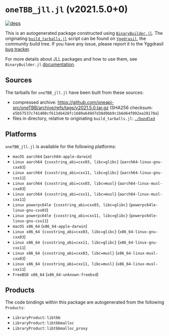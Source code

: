 # `oneTBB_jll.jl` (v2021.5.0+0)

[![deps](https://juliahub.com/docs/oneTBB_jll/deps.svg)](https://juliahub.com/ui/Packages/oneTBB_jll/S2snd?page=2)

This is an autogenerated package constructed using [`BinaryBuilder.jl`](https://github.com/JuliaPackaging/BinaryBuilder.jl). The originating [`build_tarballs.jl`](https://github.com/JuliaPackaging/Yggdrasil/blob/dec18d5a78b0ea6807ca801cbf6cea8579840e12/O/oneTBB/build_tarballs.jl) script can be found on [`Yggdrasil`](https://github.com/JuliaPackaging/Yggdrasil/), the community build tree.  If you have any issue, please report it to the Yggdrasil [bug tracker](https://github.com/JuliaPackaging/Yggdrasil/issues).

For more details about JLL packages and how to use them, see `BinaryBuilder.jl` [documentation](https://juliapackaging.github.io/BinaryBuilder.jl/dev/jll/).

## Sources

The tarballs for `oneTBB_jll.jl` have been built from these sources:

* compressed archive: https://github.com/oneapi-src/oneTBB/archive/refs/tags/v2021.5.0.tar.gz (SHA256 checksum: `e5b57537c741400cf6134b428fc1689a649d7d38d9bb9c1b6d64f092ea28178a`)
* files in directory, relative to originating `build_tarballs.jl`: [`./bundled`](https://github.com/JuliaPackaging/Yggdrasil/tree/dec18d5a78b0ea6807ca801cbf6cea8579840e12/O/oneTBB/bundled)

## Platforms

`oneTBB_jll.jl` is available for the following platforms:

* `macOS aarch64` (`aarch64-apple-darwin`)
* `Linux aarch64 {cxxstring_abi=cxx03, libc=glibc}` (`aarch64-linux-gnu-cxx03`)
* `Linux aarch64 {cxxstring_abi=cxx11, libc=glibc}` (`aarch64-linux-gnu-cxx11`)
* `Linux aarch64 {cxxstring_abi=cxx03, libc=musl}` (`aarch64-linux-musl-cxx03`)
* `Linux aarch64 {cxxstring_abi=cxx11, libc=musl}` (`aarch64-linux-musl-cxx11`)
* `Linux powerpc64le {cxxstring_abi=cxx03, libc=glibc}` (`powerpc64le-linux-gnu-cxx03`)
* `Linux powerpc64le {cxxstring_abi=cxx11, libc=glibc}` (`powerpc64le-linux-gnu-cxx11`)
* `macOS x86_64` (`x86_64-apple-darwin`)
* `Linux x86_64 {cxxstring_abi=cxx03, libc=glibc}` (`x86_64-linux-gnu-cxx03`)
* `Linux x86_64 {cxxstring_abi=cxx11, libc=glibc}` (`x86_64-linux-gnu-cxx11`)
* `Linux x86_64 {cxxstring_abi=cxx03, libc=musl}` (`x86_64-linux-musl-cxx03`)
* `Linux x86_64 {cxxstring_abi=cxx11, libc=musl}` (`x86_64-linux-musl-cxx11`)
* `FreeBSD x86_64` (`x86_64-unknown-freebsd`)

## Products

The code bindings within this package are autogenerated from the following `Products`:

* `LibraryProduct`: `libtbb`
* `LibraryProduct`: `libtbbmalloc`
* `LibraryProduct`: `libtbbmalloc_proxy`
